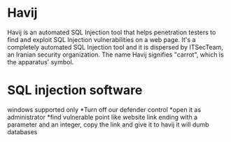 # Havij

Havij is an automated SQL Injection tool that helps penetration testers to find and exploit SQL Injection vulnerabilities on a web page. It's a completely automated SQL Injection tool and it is dispersed by ITSecTeam, an Iranian security organization. The name Havij signifies "carrot", which is the apparatus' symbol.

 # SQL injection software
 windows supported only 
 *Turn off our defender control 
 *open it as administrator
 *find vulnerable point like website link ending with a parameter and an integer, copy the link and give it to havij it will dumb databases
 

